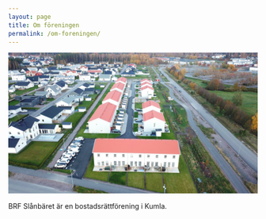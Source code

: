 ```yaml
---
layout: page
title: Om föreningen
permalink: /om-foreningen/
---
```


![Slånbäret från luften](/assets/slanbaret.jpg)

BRF Slånbäret är en bostadsrättförening i Kumla.
